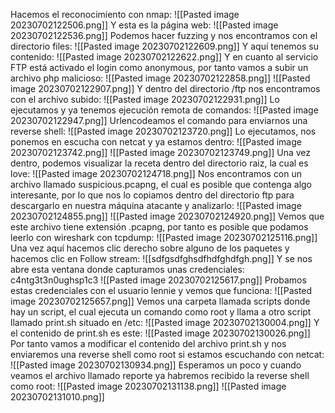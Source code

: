 Hacemos el reconocimiento con nmap:
![[Pasted image 20230702122506.png]]
Y esta es la página web:
![[Pasted image 20230702122536.png]]
Podemos hacer fuzzing y nos encontramos con el directorio files:
![[Pasted image 20230702122609.png]]
Y aquí tenemos su contenido:
![[Pasted image 20230702122622.png]]
Y en cuanto al servicio FTP está activado el login como anonymous, por tanto vamos a subir un archivo php malicioso:
![[Pasted image 20230702122858.png]]
![[Pasted image 20230702122907.png]]
Y dentro del directorio /ftp nos encontramos con el archivo subido:
![[Pasted image 20230702122931.png]]
Lo ejecutamos y ya tenemos ejecución remota de comandos:
![[Pasted image 20230702122947.png]]
Urlencodeamos el comando para enviarnos una reverse shell:
![[Pasted image 20230702123720.png]]
Lo ejecutamos, nos ponemos en escucha con netcat y ya estamos dentro:
![[Pasted image 20230702123742.png]]
![[Pasted image 20230702123749.png]]
Una vez dentro, podemos visualizar la receta dentro del directorio raiz, la cual es love:
![[Pasted image 20230702124718.png]]
Nos encontramos con un archivo llamado suspicious.pcapng, el cual es posible que contenga algo interesante, por lo que nos lo copiamos dentro del directorio ftp para descargarlo en nuestra máquina atacante y analizarlo:
![[Pasted image 20230702124855.png]]
![[Pasted image 20230702124920.png]]
Vemos que este archivo tiene extensión .pcapng, por tanto es posible que podamos leerlo con wireshark con tcpdump:
![[Pasted image 20230702125116.png]]
Una vez aquí hacemos clic derecho sobre alguno de los paquetes y hacemos clic en Follow stream:
![[sdfgsdfghsdfhdfghdfgh.png]]
Y se nos abre esta ventana donde capturamos unas credenciales:
c4ntg3t3n0ughsp1c3
![[Pasted image 20230702125617.png]]
Probamos estas credenciales con el usuario lennie y vemos que funciona:
![[Pasted image 20230702125657.png]]
Vemos una carpeta llamada scripts donde hay un script, el cual ejecuta un comando como root y llama a otro script llamado print.sh situado en /etc:
![[Pasted image 20230702130004.png]]
Y el contenido de print.sh es este:
![[Pasted image 20230702130026.png]]
Por tanto vamos a modificar el contenido del archivo print.sh y nos enviaremos una reverse shell como root si estamos escuchando con netcat:
![[Pasted image 20230702130934.png]]
Esperamos un poco y cuando veamos el archivo llamado reporte ya habremos recibido la reverse shell como root:
![[Pasted image 20230702131138.png]]
![[Pasted image 20230702131010.png]]
